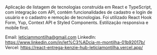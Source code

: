 Aplicação de listagem de tecnologias construída em React e TypeScript, com
integração com API, contém funcionalidades de cadastro e login de usuário e o
cadastro e remoção de tecnologias. Foi utilizado React Hook Form, Yup,
Context API e Styled Components. Estilização responsiva e mobile first.


Email: leticiammontilha@gmail.com
LinkedIn: https://www.linkedin.com/in/let%C3%ADcia-m-montilha-01b92017b/
Vercel: https://react-entrega-kenzie-hub-leticiamontilha.vercel.app/
